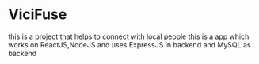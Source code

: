 # ViciFuse

this is a project that helps to connect with local people
this is a app which works on ReactJS,NodeJS and uses ExpressJS in backend and MySQL as backend
